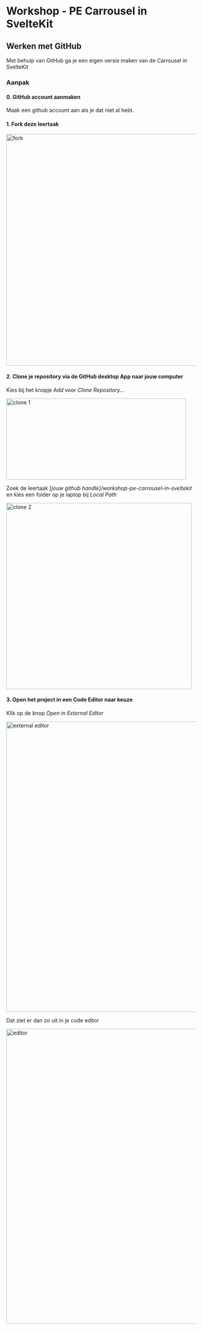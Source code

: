 # Workshop - PE Carrousel in SvelteKit

## Werken met GitHub

Met behulp van GitHub ga je een eigen versie maken van de Carrousel in SvelteKit

### Aanpak

#### 0. GitHub account aanmaken
Maak een github account aan als je dat niet al hebt.

#### 1. Fork deze leertaak

<img width="1131" height="616" alt="fork" src="https://github.com/user-attachments/assets/ab800948-1d82-4183-8bbd-59d61108fe3f" />

#### 2. Clone je repository via de GitHub desktop App naar jouw computer
Kies bij het knopje _Add_ voor  _Clone Repository..._  

<img width="478" height="216" alt="clone 1" src="https://github.com/user-attachments/assets/29eaf8df-c2f0-4cc2-8963-3b6546a2cb26" />


Zoek de leertaak _[jouw github handle]/workshop-pe-carrousel-in-sveltekit_ en kies een folder op je laptop bij _Local Path_

<img width="493" height="495" alt="clone 2" src="https://github.com/user-attachments/assets/5a9434d3-412a-4110-96fa-7ef8a86ac91e" />

#### 3. Open het project in een Code Editor naar keuze
Klik op de knop _Open in External Editor_

<img width="1072" height="772" alt="external editor" src="https://github.com/user-attachments/assets/d23fa8e9-2bca-4733-8d11-254d4fe37cf0" />

Dat ziet er dan zo uit in je code editor

<img width="1034" height="784" alt="editor" src="https://github.com/user-attachments/assets/7ad47dc6-3788-494e-9486-d3713d96deeb" />









